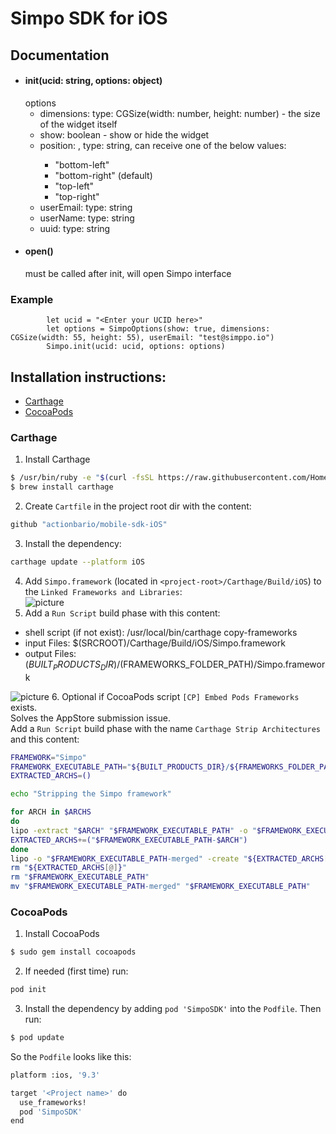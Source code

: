 # Simpo SDK for iOS


## Documentation
- #### init(ucid: string, options: object)
  options
    - dimensions: type: CGSize(width: number, height: number) - the size of the widget itself  
    - show: boolean - show or hide the widget 
    - position: <optional>, type: string, can receive one of the below values: 
      * "bottom-left"
      * "bottom-right" (default)
      * "top-left"
      * "top-right"
    - userEmail: <optional> type: string
    - userName: <optional> type: string
    - uuid: <optional> type: string
- #### open()
  must be called after init, will open Simpo interface
### Example
```
        let ucid = "<Enter your UCID here>"
        let options = SimpoOptions(show: true, dimensions: CGSize(width: 55, height: 55), userEmail: "test@simppo.io")
        Simpo.init(ucid: ucid, options: options)
```



## Installation instructions:
  - [Carthage](#carthage)
  - [CocoaPods](#cocoapods)

### Carthage

1. Install Carthage  
```bash
$ /usr/bin/ruby -e "$(curl -fsSL https://raw.githubusercontent.com/Homebrew/install/master/install)"
$ brew install carthage
```
2. Create `Cartfile` in the project root dir with the content:  
```bash
github "actionbario/mobile-sdk-iOS"
```

3. Install the dependency:  
```bash
carthage update --platform iOS
```
4. Add `Simpo.framework` (located in `<project-root>/Carthage/Build/iOS`) to the `Linked Frameworks and Libraries`:  
![picture](http://uploads.simpo.io.s3.amazonaws.com/mobile/carthage1.png)
5. Add a `Run Script` build phase with this content: 
  - shell script (if not exist): /usr/local/bin/carthage copy-frameworks
  - input Files: $(SRCROOT)/Carthage/Build/iOS/Simpo.framework
  - output Files: $(BUILT_PRODUCTS_DIR)/$(FRAMEWORKS_FOLDER_PATH)/Simpo.framework
  
![picture](http://uploads.simpo.io.s3.amazonaws.com/mobile/carthage2.png)
6. Optional if CocoaPods script `[CP] Embed Pods Frameworks` exists.  
Solves the AppStore submission issue.  
Add a `Run Script` build phase with the name `Carthage Strip Architectures` and this content:
```bash
FRAMEWORK="Simpo"
FRAMEWORK_EXECUTABLE_PATH="${BUILT_PRODUCTS_DIR}/${FRAMEWORKS_FOLDER_PATH}/$FRAMEWORK.framework/$FRAMEWORK"
EXTRACTED_ARCHS=()

echo "Stripping the Simpo framework"

for ARCH in $ARCHS
do
lipo -extract "$ARCH" "$FRAMEWORK_EXECUTABLE_PATH" -o "$FRAMEWORK_EXECUTABLE_PATH-$ARCH"
EXTRACTED_ARCHS+=("$FRAMEWORK_EXECUTABLE_PATH-$ARCH")
done
lipo -o "$FRAMEWORK_EXECUTABLE_PATH-merged" -create "${EXTRACTED_ARCHS[@]}"
rm "${EXTRACTED_ARCHS[@]}"
rm "$FRAMEWORK_EXECUTABLE_PATH"
mv "$FRAMEWORK_EXECUTABLE_PATH-merged" "$FRAMEWORK_EXECUTABLE_PATH"
```

### CocoaPods

1. Install CocoaPods  
```bash
$ sudo gem install cocoapods
```
2. If needed (first time) run:
```bash
pod init
```
3. Install the dependency by adding `pod 'SimpoSDK'` into the `Podfile`. Then run:
```bash
$ pod update
```

So the `Podfile` looks like this:  
```bash
platform :ios, '9.3'

target '<Project name>' do
  use_frameworks!
  pod 'SimpoSDK'
end
````
